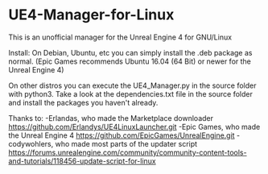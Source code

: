 # UE4-Manager-for-Linux
 This is an unofficial manager for the Unreal Engine 4 for GNU/Linux 

Install:
On Debian, Ubuntu, etc you can simply install the .deb package as normal. (Epic Games recommends Ubuntu 16.04 (64 Bit) or newer for the Unreal Engine 4)

On other distros you can execute the UE4_Manager.py in the source folder with python3. Take a look at the dependencies.txt file in the source folder and install the packages you haven't already. 

Thanks to:
-Erlandas, who made the Marketplace downloader https://github.com/Erlandys/UE4LinuxLauncher.git
-Epic Games, who made the Unreal Engine 4 https://github.com/EpicGames/UnrealEngine.git
-codywohlers, who made most parts of the updater script https://forums.unrealengine.com/community/community-content-tools-and-tutorials/118456-update-script-for-linux
